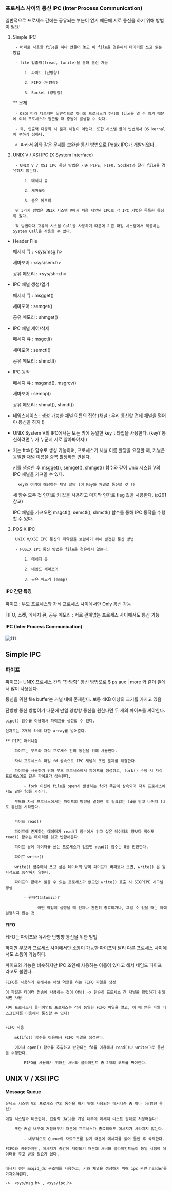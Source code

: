 ### 프로세스 사이의 통신 IPC (Inter Process Communication)

일반적으로 프로세스 간에는 공유되는 부분이 없기 때문에 서로 통신을 하기 위해 방법이 필요!

1. Simple IPC 

		- 버퍼로 사용할 file을 하나 만들어 놓고 이 file을 경유해서 데이터를 쓰고 읽는 방법

		- file 입출력(fread, fwrite)을 통해 통신 가능 

			1. 파이프 (단뱡향)

			2. FIFO (단뱡향)

			3. Socket (양방향) 

	** 문제 

		- OS에 따라 다르지만 일반적으로 하나의 프로세스가 하나의 file을 열 수 있기 때문에 여러 프로세스가 접근할 때 충돌이 발생할 수 있다. 

		- 즉, 입출력 다중화 시 문제 해결이 어렵다. 또한 시스템 콜이 빈번해서 OS kernal에 부하가 심하다.

	- 따라서 위와 같은 문제를 보완한 통신 방법으로 Posix IPC가 개발되었다.

2. UNIX V / XSI IPC (X System Interface)

		- UNIX V / XSI IPC 통신 방법은 기존 PIPE, FIFO, Socket과 달리 file을 경유하지 않는다.
			
			1. 메세지 큐
		
			2. 세마포어

			3. 공유 메모리 

		위 3가지 방법은 UNIX 시스템 V에서 처음 제안된 IPC로 각 IPC 기법은 독특한 특징이 있다.

		각 방법마다 고유의 시스템 Call을 사용하기 때문에 기존 파일 시스템에서 제공하는 System Call을 사용할 수 없다. 
		

- Header File 

	메세지 큐 : <sys/msg.h>

	세마포어  : <sys/sem.h>

	공유 메모리 : <sys/shm.h>

- IPC 채널 생성/열기

	메세지 큐 : msgget()

	세마포어 : semget()

	공유 메모리 : shmget()

- IPC 채널 제어/삭제 

	메세지 큐 : msgctl()

	세마포어 : semctl()

	공유 메모리 : shmctl()

- IPC 동작

	메세지 큐 : msgsnd(), msgrcv()

	세마포어 : semop()

	공유 메모리 : shmat(), shmdt()


- 네임스페이스 : 생성 가능한 채널 이름의 집합  (채널 : 우리 통신할 건데 채널을 열어야 통신을 하지 !)

- UNIX System V의 IPC에서는 모든 키에 동일한 key_t 타입을 사용한다. (key? 통신하려면 누가 누군지 서로 알아봐야지!)

- 키는 ftok() 함수로 생성 가능하며, 프로세스가 채널 이름 할당을 요청할 때, 커널은 동일한 채널 이름을 중복 할당하면 안된다. 

	키를 생성한 후 msgget(), semget(), shmget() 함수와 같이 Unix 시스템 V의 IPC 채널을 가져올 수 있다.

		key와 여기에 해당하는 채널 할당 (이 Key와 채널로 통신할 것 !)

	세 함수 모두 첫 인자로 키 값을 사용하고 마지막 인자로 flag 값을 사용한다. (p291 참고)

	
	IPC 채널을 가져오면 msgctl(), semctl(), shmctl() 함수를 통해 IPC 동작을 수행할 수 있다. 



3. POSIX IPC 
		
		UNIX V/XSI IPC 통신의 취약점을 보완하기 위해 발전된 통신 방법 
	
		- POSIX IPC 통신 방법은 file을 경유하지 않는다.

			1. 메세지 큐

			2. 네임드 세마포어

			3. 공유 메모리 (mmap)

		
#### IPC 간단 특징

파이프 : 부모 프로세스와 자식 프로세스 사이에서만 Only 통신 가능 

FIFO, 소켓, 메세지 큐, 공유 메모리 : 서로 관계없는 프로세스 사이에서도 통신 가능		                                                                                                                                                                                                                                                                                                                                        

#### IPC (Inter Process Communication)

![111](https://user-images.githubusercontent.com/59076451/127955308-db00bcdb-1a70-40e8-a2a8-e48c7473e5fc.jpg) 

## Simple IPC

### 파이프

파이프는 UNIX 프로세스 간의 "단방향" 통신 방법으로 $ ps aux | more 와 같이 셸에서 많이 사용된다. 

통신을 위한 file buffer는 커널 내에 존재한다. 보통 4KB 이상의 크기를 가지고 있음

단방향 통신 방법이기 때문에 만일 양방향 통신을 원한다면 두 개의 파이프를 써야한다. 

	pipe() 함수를 이용해서 파이프를 생성할 수 있다.

	인자로는 2개의 fd에 대한 array를 넣어준다. 

	** PIPE 매커니즘 

		파이프는 부모와 자식 프로세스 간의 통신을 위해 사용한다.

		자식 프로세스의 파일 fd 상속으로 IPC 채널의 조인 문제를 해결한다.

		파이프를 사용하기 위해 부모 프로세스에서 파이프를 생성하고, fork() 수행 시 자식 프로세스에도 같은 파이프가 상속된다. 

			- fork 이전에 file을 open시 발생하는 fd가 똑같이 상속되어 자식 프로세스에서도 같은 fd를 가진다. 

		부모와 자식 프로세스에서는 파이프의 방향을 결정한 후 필요없는 fd를 닫고 나머지 fd로 통신을 시작한다. 

		
		파이프 read()

		파이프에 존재하는 데이터가 read() 함수에서 읽고 싶은 데이터의 양보다 적어도 read() 함수는 데이터를 읽고 반환해준다.

		파이프 끝에 데이터를 쓰는 프로세스가 없으면 read() 함수는 0을 반환한다.

		파이프 write()

		write() 함수에서 쓰고 싶은 데이터의 양이 파이프의 버퍼보다 크면, write() 은 원자적으로 동작하지 않는다.

		파이프의 끝에서 읽을 수 있는 프로세스가 없으면 write() 호출 시 SIGPIPE 시그널 생생

			- 원자적(atomic)? 

				- 어떤 작업이 실행될 때 언제나 완전히 종료되거나, 그럴 수 없을 때는 아예 실행하지 않는 것 


#### FIFO

FIFO는 파이프와 유사한 단방향 통신을 위한 방법

하지만 부모와 프로세스 사이에서만 소통이 가능한 파이프와 달리 다른 프로세스 사이에서도 소통이 가능하다.

파이프와 기능은 비슷하지만 IPC 조인에 사용하는 이름이 있다고 해서 네임드 파이프 라고도 불린다.		

	FIFO를 사용하기 위해서는 채널 역할을 하는 FIFO 파일을 생성

	이 파일은 데이터 전송에 사용하는 것이 아님! -> 단순히 프로세스 간 채널을 확립하기 위해서만 사용

	서버 프로세스나 클리어언트 프로세스는 각자 동일한 FIFO 파일을 열고, 이 때 얻은 파일 디스크립터를 이용해서 통신할 수 있다!


	FIFO 사용 

		mkfifo() 함수를 이용해서 FIFO 파일을 생성한다.

		이어서 open() 함수를 호출하고 반환되는 fd를 이용해서 read()나 write()로 통신을 수행한다.
 
			FIFO를 사용하기 위해선 서버와 클라이언트 총 2개의 코드를 짜야한다.

## UNIX V / XSI IPC

#### Message Queue

	유닉스 시스템 V의 프로세스 간의 통신을 하기 위해 사용되는 메커니즘 중 하나 (쌍방향 통신)

	메일 시스템과 비슷한데, 입출력 data를 커널 내부에 메세지 리스트 형태로 저장해둔다!

		또한 커널 내부에 저장해두기 때문에 프로세스가 종료되어도 메세지가 사라지지 않는다.

			- 내부적으로 Queue의 자료구조를 갖기 때문에 메세지를 읽어 들인 후 삭제한다. 

	FIFO와 비슷하지만, 메세지가 중간에 저장되기 때문에 서버와 클라이언트들이 동일 시점에 데이터를 주고 받을 필요가 없다.


	메세지 큐는 msqid_ds 구조체를 사용하고, 키와 채널을 생성하기 위해 ipc 관련 header를 가져와야한다.

	->  <sys/msg.h> , <sys/ipc.h>
